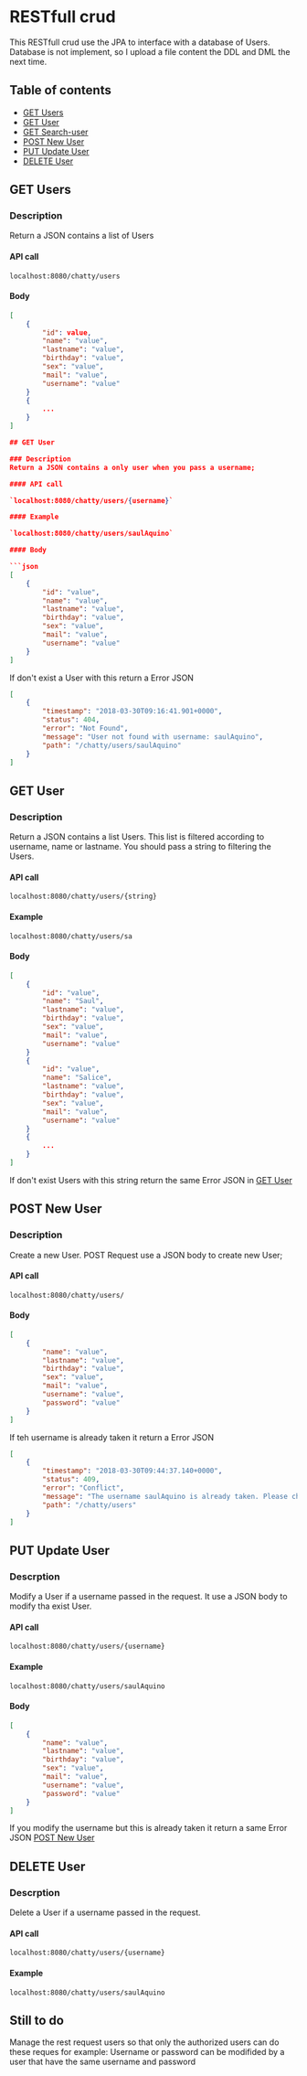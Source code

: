# RESTfull crud
This RESTfull crud use the JPA to interface with a database of Users. Database is not implement, so I upload a file content the DDL and DML the next time.

## Table of contents

- [GET Users](#get-users)
- [GET User](#get-user)
- [GET Search-user](#get-search-user)
- [POST New User](#post-new-user)
- [PUT Update User](#update-user)
- [DELETE User](#delete-user)

## GET Users

### Description
Return a JSON contains a list of Users

#### API call

`localhost:8080/chatty/users`

#### Body

```json
[
    {
        "id": value,
        "name": "value",
        "lastname": "value",
        "birthday": "value",
        "sex": "value",
        "mail": "value",
        "username": "value"
    }
    {
        ...
    }
]

## GET User

### Description
Return a JSON contains a only user when you pass a username;

#### API call

`localhost:8080/chatty/users/{username}`

#### Example

`localhost:8080/chatty/users/saulAquino`

#### Body

```json
[
    {
        "id": "value",
        "name": "value",
        "lastname": "value",
        "birthday": "value",
        "sex": "value",
        "mail": "value",
        "username": "value"
    }
]
```

If don't exist a User with this return a Error JSON

```json
[
    {
        "timestamp": "2018-03-30T09:16:41.901+0000",
        "status": 404,
        "error": "Not Found",
        "message": "User not found with username: saulAquino",
        "path": "/chatty/users/saulAquino"
    }
]
```

## GET User

### Description
Return a JSON contains a list Users. This list is filtered according to username, name or lastname. You should pass a string to filtering the Users.

#### API call

`localhost:8080/chatty/users/{string}`

#### Example

`localhost:8080/chatty/users/sa`

#### Body

```json
[
    {
        "id": "value",
        "name": "Saul",
        "lastname": "value",
        "birthday": "value",
        "sex": "value",
        "mail": "value",
        "username": "value"
    }
    {
        "id": "value",
        "name": "Salice",
        "lastname": "value",
        "birthday": "value",
        "sex": "value",
        "mail": "value",
        "username": "value"
    }
    {
        ...
    }
]
```

If don't exist Users with this string return the same Error JSON in [GET User](#get-user)


## POST New User

### Description
Create a new User. POST Request use a JSON body to create new User;

#### API call

`localhost:8080/chatty/users/`

#### Body

```json
[
    {
        "name": "value",
        "lastname": "value",
        "birthday": "value",
        "sex": "value",
        "mail": "value",
        "username": "value",
        "password": "value"
    }
]
```

If teh username is already taken it return a Error JSON
```json
[
    {
        "timestamp": "2018-03-30T09:44:37.140+0000",
        "status": 409,
        "error": "Conflict",
        "message": "The username saulAquino is already taken. Please choose another",
        "path": "/chatty/users"
    }
]
```

## PUT Update User

### Descrption

Modify a User if a username passed in the request. It use a JSON body to modify tha exist User.

#### API call

`localhost:8080/chatty/users/{username}`

#### Example

`localhost:8080/chatty/users/saulAquino`

#### Body

```json
[
    {
        "name": "value",
        "lastname": "value",
        "birthday": "value",
        "sex": "value",
        "mail": "value",
        "username": "value",
        "password": "value"
    }
]
```
If you modify the username but this is already taken it return a same Error JSON [POST New User](#post-new-user)


## DELETE User

### Descrption

Delete a User if a username passed in the request.

#### API call

`localhost:8080/chatty/users/{username}`

#### Example

`localhost:8080/chatty/users/saulAquino`


## Still to do

Manage the rest request  users so that only the authorized users can do these reques for example: Username or password can be modifided by a user that have the same username and password


